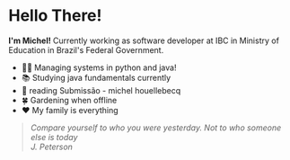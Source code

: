 # Hello There!
**I'm Michel!**
Currently working as software developer at IBC in Ministry of Education in Brazil's Federal Government.

- :man_technologist: Managing systems in python and java!
- :books: Studying java fundamentals currently
- :open_book: reading Submissão - michel houellebecq
- :four_leaf_clover: Gardening when offline
- :heart: My family is everything


> *Compare yourself to who you were yesterday. Not to who someone else is today <br />
> J. Peterson*
